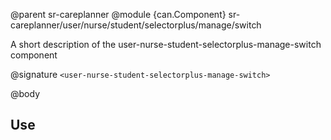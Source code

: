 @parent sr-careplanner
@module {can.Component} sr-careplanner/user/nurse/student/selectorplus/manage/switch <user-nurse-student-selectorplus-manage-switch>

A short description of the user-nurse-student-selectorplus-manage-switch component

@signature `<user-nurse-student-selectorplus-manage-switch>`

@body

## Use

